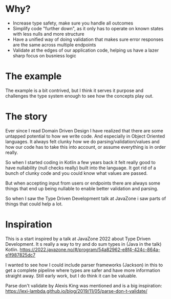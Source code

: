 # Why?

- Increase type safety, make sure you handle all outcomes
- Simplify code "further down", as it only has to operate on known states with less nulls and more structure
- Have a unified way of doing validation that makes sure error responses are the same across multiple endpoints
- Validate at the edges of our application code, helping us have a lazer sharp focus on busniess logic

# The example

The example is a bit contrived, but I think it serves it purpose and challenges the type system enough to see how the concepts play out.

# The story

Ever since I read Domain Driven Design I have realized that there are some untapped potential to how we write code. And especially in Object Oriented languages. It always felt clunky how we do parsing/validation/values and how our code has to take this into account, or assume everything is in order really.

So when I started coding in Kotlin a few years back it felt really good to have nullability (null checks really) built into the language. It got rid of a bunch of clunky code and you could know what values are passed.

But when accepting input from users or endpoints there are always some things that end up being nullable to enable better validation and parsing.

So when I saw the Type Driven Development talk at JavaZone i saw parts of things that could help a lot.

# Inspiration
This is a start inspired by a talk at JavaZone 2022 about Type Driven Development. It s really a way to try and do sum types in (Java in the talk) Kotlin. https://2022.javazone.no/#/program/54a82962-e8f4-424c-864a-e1f987825dc7

I wanted to see how I could include parser frameworks (Jackson) in this to get a complete pipeline where types are safer and have more information straight away. Still early work, but I do think it can be valuable.

Parse don't validate by Alexis King was mentioned and is a big inspiration: https://lexi-lambda.github.io/blog/2019/11/05/parse-don-t-validate/